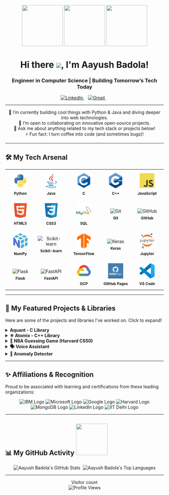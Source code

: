
<p align="center">
  <img src="https://media.giphy.com/media/f4ztZcdm9Fi90vL4Zd/giphy.gif" width="130" height="130"/>
  
 <img src="https://media.giphy.com/media/f4ztZcdm9Fi90vL4Zd/giphy.gif" width="130" height="130">
  
  <img src="https://media.giphy.com/media/2IudUHdI075HL02Pkk/giphy.gif" width="130" height="130">
</p>


<h1 align="center">
  Hi there <img src="https://raw.githubusercontent.com/MartinHeinz/MartinHeinz/master/wave.gif" width="30px">, I'm Aayush Badola!
</h1>

<h3 align="center">Engineer in Computer Science | Building Tomorrow’s Tech Today</h3>

<p align="center">
  <a href="https://www.linkedin.com/in/aayush-badola-0a7b2b343/" target="_blank">
    <img src="https://img.shields.io/badge/LinkedIn-Aayush%20Badola-0077B5?style=for-the-badge&logo=linkedin" alt="LinkedIn"/>
  </a>&nbsp;&nbsp;
  <a href="mailto:aayush.badola2@gmail.com">
    <img src="https://img.shields.io/badge/Gmail-Contact%20Me-D14836?style=for-the-badge&logo=gmail" alt="Gmail"/>
  </a>&nbsp;&nbsp;

</p>

---

<p align="center">
  🔭 I’m currently building cool things with Python & Java and diving deeper into web technologies.<br>
  👯 I’m open to collaborating on innovative open-source projects.<br>
  💬 Ask me about anything related to my tech stack or projects below!<br>
  ⚡ Fun fact: I turn coffee into code (and sometimes bugs)!
</p>

---

## 🛠️ My Tech Arsenal

<table width="100%">
  <!-- Row 1: Core Languages -->
  <tr>
    <td align="center" width="120" height="90">
      <img src="https://raw.githubusercontent.com/devicons/devicon/master/icons/python/python-original.svg" width="48" height="48" alt="Python" /><br><sub><b>Python</b></sub>
    </td>
    <td align="center" width="120" height="90">
      <img src="https://raw.githubusercontent.com/devicons/devicon/master/icons/java/java-original.svg" width="48" height="48" alt="Java" /><br><sub><b>Java</b></sub>
    </td>
     <td align="center" width="120" height="90">
      <img src="https://raw.githubusercontent.com/devicons/devicon/master/icons/c/c-original.svg" width="48" height="48" alt="C" /><br><sub><b>C</b></sub>
    </td>
    <td align="center" width="120" height="90">
      <img src="https://raw.githubusercontent.com/devicons/devicon/master/icons/cplusplus/cplusplus-original.svg" width="48" height="48" alt="C++" /><br><sub><b>C++</b></sub>
    </td>
    <td align="center" width="120" height="90">
      <img src="https://raw.githubusercontent.com/devicons/devicon/master/icons/javascript/javascript-original.svg" width="48" height="48" alt="JavaScript" /><br><sub><b>JavaScript</b></sub>
    </td>
  </tr>
  <!-- Row 2: Web, Data & Version Control -->
  <tr>
    <td align="center" width="120" height="90">
      <img src="https://raw.githubusercontent.com/devicons/devicon/master/icons/html5/html5-original.svg" width="48" height="48" alt="HTML5" /><br><sub><b>HTML5</b></sub>
    </td>
    <td align="center" width="120" height="90">
       <img src="https://raw.githubusercontent.com/devicons/devicon/master/icons/css3/css3-original.svg" width="48" height="48" alt="CSS3" /><br><sub><b>CSS3</b></sub>
    </td>
     <td align="center" width="120" height="90">
      <img src="https://raw.githubusercontent.com/devicons/devicon/master/icons/mysql/mysql-original-wordmark.svg" width="48" height="48" alt="SQL/MySQL" /><br><sub><b>SQL</b></sub>
    </td>
     <td align="center" width="120" height="90">
      <img src="https://www.vectorlogo.zone/logos/git-scm/git-scm-icon.svg" width="48" height="48" alt="Git" /><br><sub><b>Git</b></sub>
    </td>
    <td align="center" width="120" height="90">
       <!-- GitHub Logo -->
       <img src="https://upload.wikimedia.org/wikipedia/commons/thumb/a/ae/Github-desktop-logo-symbol.svg/2048px-Github-desktop-logo-symbol.svg.png" width="48" height="48" alt="GitHub" /><br><sub><b>GitHub</b></sub>
    </td>
  </tr>
  <!-- Row 3: Python Data Science & ML -->
   <tr>
     <td align="center" width="120" height="90">
       <img src="https://raw.githubusercontent.com/devicons/devicon/master/icons/numpy/numpy-original.svg" width="48" height="48" alt="NumPy" /><br><sub><b>NumPy</b></sub>
    </td>
     <td align="center" width="120" height="90">
      <img src="https://upload.wikimedia.org/wikipedia/commons/thumb/0/05/Scikit_learn_logo_small.svg/1200px-Scikit_learn_logo_small.svg.png" width="48" height="48" alt="Scikit-learn" /><br><sub><b>Scikit-learn</b></sub>
    </td>
    <td align="center" width="120" height="90">
      <img src="https://raw.githubusercontent.com/devicons/devicon/master/icons/tensorflow/tensorflow-original.svg" width="48" height="48" alt="TensorFlow" /><br><sub><b>TensorFlow</b></sub>
    </td>
     <td align="center" width="120" height="90">
      <img src="https://upload.wikimedia.org/wikipedia/commons/thumb/a/ae/Keras_logo.svg/1200px-Keras_logo.svg.png" width="48" height="48" alt="Keras" /><br><sub><b>Keras</b></sub>
    </td>
     <td align="center" width="120" height="90">
      <img src="https://raw.githubusercontent.com/devicons/devicon/master/icons/jupyter/jupyter-original-wordmark.svg" width="48" height="48" alt="Jupyter Notebook" /><br><sub><b>Jupyter</b></sub>
    </td>
   </tr>
  <!-- Row 4: Frameworks, Cloud, Platforms & Tools -->
   <tr>
      <td align="center" width="120" height="90">
       <!-- Flask Logo (Nolan style) -->
       <img src="https://img.icons8.com/nolan/512/flask.png" width="48" height="48" alt="Flask" />
       <br><sub><b>Flask</b></sub>
     </td>
     <td align="center" width="120" height="90">
       <img src="https://cdn.worldvectorlogo.com/logos/fastapi.svg" width="48" height="48" alt="FastAPI" /><br><sub><b>FastAPI</b></sub>
     </td>
     <td align="center" width="120" height="90">
      <img src="https://raw.githubusercontent.com/devicons/devicon/master/icons/googlecloud/googlecloud-original.svg" width="48" height="48" alt="Google Cloud" /><br><sub><b>GCP</b></sub>
    </td>
     <td align="center" width="120" height="90">
       <!-- GitHub Pages Logo -->
       <img src="https://raw.githubusercontent.com/github/explore/80688e429a7d4ef2fca1e82350fe8e3517d3494d/collections/github-pages-examples/github-pages-examples.png" width="48" height="48" alt="GitHub Pages" /><br><sub><b>GitHub Pages</b></sub>
    </td>
    <td align="center" width="120" height="90">
       <img src="https://raw.githubusercontent.com/devicons/devicon/master/icons/vscode/vscode-original.svg" width="48" height="48" alt="VS Code" /><br><sub><b>VS Code</b></sub>
    </td>
   </tr>
</table>

---

## 🚀 My Featured Projects & Libraries

Here are some of the projects and libraries I've worked on. Click to expand!

<details>
  <summary>
    <b> Aquant - C Library</b>
  </summary>
  <br>
  <blockquote>
    <i>Aquant is a lightweight C library designed to make user input in console applications safer and easier. It abstracts complex, error-prone input handling in C, providing type-safe, memory-safe functions for capturing strings, integers, floats, doubles, and characters. It includes built-in input validation, dynamic memory management, and retry logic for invalid inputs. Functions like get_string, get_int, get_float, get_double, get_char, etc., help ensure clean, robust code—especially valuable for students and CLI tools.</i>.
  </blockquote>
  <p>
    <b>Tech used:</b> C
    <br>
    <a href="https://github.com/AayushBadola/Aquant" target="_blank">
      <img src="https://img.shields.io/badge/GitHub-View%20Repo-181717?style=for-the-badge&logo=github" alt="View Repo"/>
    </a>
  
  </p>
</details>

<details>
  <summary>
    <b>⚛️ Atomix - C++ Library</b>
  </summary>
  <br>
  <blockquote>
   <i>Atomix is a small, straightforward C++ library designed to provide basic utility functions for common programming needs, particularly useful in console-based applications or for simple data processing tasks.</i>.
  </blockquote>
  <p>
    <b>Tech used:</b> C++
    <br>
    <a href="https://github.com/AayushBadola/Atomix" target="_blank">
      <img src="https://img.shields.io/badge/GitHub-View%20Repo-181717?style=for-the-badge&logo=github" alt="View Repo"/>
    </a>
    <!-- Optional: Add PyPI badge if published -->
  </p>
</details>

<details>
  <summary>
    <b>🏀 NBA Guessing Game (Harvard CS50)</b>
  </summary>
  <br>
  <blockquote>
    A fun command-line game developed as part of the Harvard CS50 course, where you guess NBA players based on stats.
  </blockquote>
  <p>
    <b>Tech used:</b> Python
    <br>
    <a href="https://github.com/AayushBadola/NBA-guessing-game" target="_blank">
      <img src="https://img.shields.io/badge/GitHub-View%20Repo-181717?style=for-the-badge&logo=github" alt="View Repo"/>
    </a>
  </p>
</details>

<details>
  <summary>
    <b>🗣️ Voice Assistant</b>
  </summary>
  <br>
  
  <blockquote>
     A personal voice assistant capable of understanding commands and performing tasks like what is the weather
  </blockquote>
    <a href="https://github.com/AayushBadola/Assistant" target="_blank"><img src="https://img.shields.io/badge/GitHub-View%20Repo-181717?style=for-the-badge&logo=github" alt="View Repo"/></a>


</details>

<details>
  <summary>
    <b>🚨 Anomaly Detector</b>
  </summary>
  <br>
  <blockquote>
   <i>A High-Performance, Modular Python System for Identifying Outliers in Continuous Numerical Data Streams utilizing Statistical Methods and Asynchronous Processing Pipelines.</i>.
  </blockquote>
  <p>
    <b>Tech used:</b> Python, asyncio, PyYAML , NumPy , aiohttp
    <br>
    <a href="https://github.com/AayushBadola/Anomaly-Detection" target="_blank">
      <img src="https://img.shields.io/badge/GitHub-View%20Repo-181717?style=for-the-badge&logo=github" alt="View Repo"/>
    </a>
    <!-- Optional: Add PyPI badge if published -->
  </p>
</details>

---

## ✨ Affiliations & Recognition

Proud to be associated with learning and certifications from these leading organizations:

<p align="center">
  <img src="https://media4.giphy.com/media/v1.Y2lkPTc5MGI3NjExaXh0dmhtNndwbWdvdXBncDdnaXlvaXJncW92MnM4azdvdGV4ODc0bSZlcD12MV9pbnRlcm5hbF9naWZfYnlfaWQmY3Q9Zw/l0IygV3jQxJGQxXTa/giphy.gif" alt="IBM Logo" height="100" style="margin: 0 0px;" />
  <img src="https://png.pngtree.com/png-clipart/20190516/original/pngtree-microsoft-logo-icon-png-image_3588808.jpg" alt="Microsoft Logo" height="100" style="margin: 00px;" /> <!-- Found generic MS logo -->
  <img src="https://www.keyweo.com/wp-content/uploads/2022/04/google-logo-history.jpg" alt="Google Logo" height="100" style="margin: 00px;" />
  <img src="https://icon2.cleanpng.com/20181129/jgo/kisspng-harvard-university-graduate-school-of-design-logo-harvard-university-directory-art-amp-educati-1713916355445.webp" alt="Harvard Logo" height="100" style="margin: 00px;" />
  <img src="https://www.opc-router.de/wp-content/uploads/2021/03/mongodb_thumbnail.png" alt="MongoDB Logo" height="100" style="margin:0px;" />
  <img src="https://is1-ssl.mzstatic.com/image/thumb/Purple211/v4/41/a2/6a/41a26a22-f5a0-0f6f-43ff-03fb971d00ca/AppIcon-0-1x_U007emarketing-0-8-0-85-220-0.png/1200x600wa.png" alt="LinkedIn Logo" height="100" style="margin: 00px;" />
  <img src="https://logowik.com/content/uploads/images/iit-delhi-indian-institute-of-technology-delhi5001.jpg" alt="IIT Delhi Logo" height="100" style="margin: 00px;" />
</p>

---

## 📊 My GitHub Activity  <img src="https://media.giphy.com/media/v1.Y2lkPTc5MGI3NjExb3A4ZGc1N2pvYzNmOXpmeGsxNzh5bGhuYXdka3J1aXBjZGsyYzM1YSZlcD12MV9naWZzX3NlYXJjaCZjdD1n/ZiPcuOQn9WizpLZ9Fg/giphy.gif" width="100" height="100">

<p align="center">
  <img src="https://github-readme-stats.vercel.app/api?username=AayushBadola&show_icons=true&theme=dracula&hide_border=true&count_private=true&include_all_commits=true" alt="Aayush Badola's GitHub Stats" width="48%"/>&nbsp;
  <img src="https://github-readme-stats.vercel.app/api/top-langs/?username=AayushBadola&layout=compact&theme=dracula&hide_border=true&count_private=true" alt="Aayush Badola's Top Languages" width="48%"/>
</p>
<p align="center">

 
</p>

---

<p align="center">
  Visitor count<br>
  <img src="https://komarev.com/ghpvc/?username=AayushBadola&label=PROFILE+VIEWS&color=blueviolet&style=flat-square" alt="Profile Views"/>
</p>

